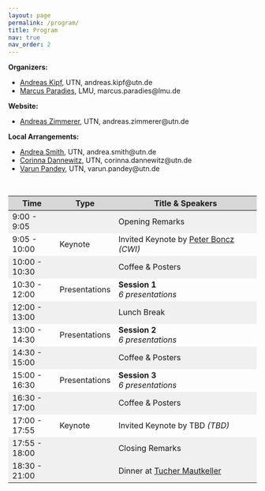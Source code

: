 ```yaml
---
layout: page
permalink: /program/
title: Program
nav: true
nav_order: 2
---
```




**Organizers:**
 - [Andreas Kipf](https://utndatasystems.github.io/), UTN, andreas.<span style="display:none;">HIDDEN JUNK</span>kipf@<span style="display:none;">HIDDEN JUNK</span>utn.de
 - [Marcus Paradies](https://www.dbs.ifi.lmu.de/cms/personen/professoren/paradies/index.html), LMU, mar<span style="display:none;">HIDDEN JUNK</span>cus.paradies@<span style="display:none;">HIDDEN JUNK</span>lmu.de


**Website:**
 - [Andreas Zimmerer](https://andi-zimmerer.com/), UTN, andreas.z<span style="display:none;">HIDDEN JUNK</span>immerer<span style="display:none;">HIDDEN JUNK</span>@u<span style="display:none;">HIDDEN JUNK</span>tn.de
 
 **Local Arrangements:**
 - [Andrea Smith](https://www.linkedin.com/in/andrea-smith-b93a79ba/), UTN, andrea.s<span style="display:none;">HIDDEN JUNK</span>mith<span style="display:none;">HIDDEN JUNK</span>@u<span style="display:none;">HIDDEN JUNK</span>tn.de
 - [Corinna Dannewitz](https://www.linkedin.com/in/corinna-dannewitz-b258a731a/), UTN, corinna.d<span style="display:none;">HIDDEN JUNK</span>annewitz<span style="display:none;">HIDDEN JUNK</span>@u<span style="display:none;">HIDDEN JUNK</span>tn.de
 - [Varun Pandey](https://www.linkedin.com/in/varpande/), UTN, varun.p<span style="display:none;">HIDDEN JUNK</span>andey<span style="display:none;">HIDDEN JUNK</span>@u<span style="display:none;">HIDDEN JUNK</span>tn.de

<br>

<div>
<table class="table" id="standings" style="border-collapse:collapse;">
<tr class="header" style="background-color:rgb(215, 215, 215); border-top: 1pt solid white; border-bottom: 1pt solid black;">
        <th style="width: 20%">Time</th>
        <th style="width: 18%">Type</th>
        <th style="width: 62%">Title & Speakers</th>
      </tr>
      <tr>
  <tr class="header" style="background-color:rgb(240, 240, 240);">
        <td>9:00 - 9:05</td>
        <td></td>
        <td>Opening Remarks</td>
  </tr>
  <tr class="header">
    <td>9:05 - 10:00</td>
    <td>Keynote</td>
    <td>
    Invited Keynote by <a href="https://homepages.cwi.nl/~boncz/">Peter Boncz</a><i> (CWI)</i></td>
  </tr>
  <tr class="header" style="background-color:rgb(240, 240, 240);">
    <td>10:00 - 10:30</td>
    <td></td>
    <td>Coffee & Posters</td>
  </tr>
  <tr class="header">
    <td>10:30 - 12:00</td>
    <td>Presentations</td>
    <td>
      <b>Session 1</b><br><i>6 presentations</i>
    </td>
  </tr>
  <tr class="header" style="background-color:rgb(240, 240, 240);">
    <td>12:00 - 13:00</td>
    <td></td>
    <td>Lunch Break</td>
  </tr>
  <tr class="header">
    <td>13:00 - 14:30</td>
    <td>Presentations</td>
    <td>
      <b>Session 2</b><br><i>6 presentations</i>
    </td>
  </tr>
  <tr class="header" style="background-color:rgb(240, 240, 240);">
    <td>14:30 - 15:00</td>
    <td></td>
    <td>Coffee & Posters</td>
  </tr>
  <tr class="header">
    <td>15:00 - 16:30</td>
    <td>Presentations</td>
    <td>
      <b>Session 3</b><br><i>6 presentations</i>
    </td>
  </tr>
  <tr class="header" style="background-color:rgb(240, 240, 240);">
    <td>16:30 - 17:00</td>
    <td></td>
    <td>Coffee & Posters</td>
  </tr>
  <tr class="header">
    <td>17:00 - 17:55</td>
    <td>Keynote</td>
    <td>
    Invited Keynote by TBD<i> (TBD)</i></td>
  </tr>
  <tr class="header" style="background-color:rgb(240, 240, 240);">
    <td>17:55 - 18:00</td>
    <td></td>
    <td>Closing Remarks</td>
  </tr>
  <tr class="header" style="background-color:rgb(240, 240, 240);">
    <td>18:30 - 21:00</td>
    <td></td>
    <td>Dinner at <a href="https://tucher-mautkeller.de/">Tucher Mautkeller</a></td>
  </tr>
